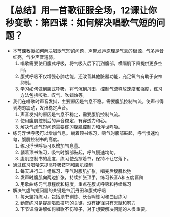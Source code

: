 # 【总结】用一首歌征服全场，12课让你秒变歌：第四课：如何解决唱歌气短的问题？

-   本节课教授如何解决唱歌气短的问题，声带发声原理是气息的根源，气多声音红亮，气少声音短弱。
    1.  唱歌需要使用腹式呼吸，将气吸入后下沉到腹部，横隔肌下降提供更多空间。
    2.  腹式呼吸不仅增强心肺功能，还改善其他脏器功能，充足氧气有助于安神抑制。
    3.  学习如何做到腹式呼吸，将气沉到丹田，控制气流释放速度和强度，练习方法包括咳嗽、叹气、吹蜡烛等。
-   我们在唱歌时声音发抖，主要原因是气息不稳。需要腹肌控制气流，使声带得到均匀震动，发出稳定声音。
    1.  声音发抖的原因是气息不稳定，需要腹肌控制气流。
    2.  使用腹肌控制后的声音稳定，有穿透力和心。
    3.  解决气虚气短问题需要练习腹肌控制力和浮世呼吸。
-   练习浮世呼吸可以增加气息。躺着顶书练习，吸气时腹部鼓起，呼气慢速均匀，腹肌控制书的高度。
    1.  练习浮世呼吸可以增加气息量。
    2.  躺着顶书练习，吸气时腹部鼓起，呼气慢速均匀。
    3.  腹肌控制书的高度，练习使劲撑着书，保持不让它落下。
-   通过练习唱哈来提高呼吸技巧和腹肌控制
    1.  每天进行二十组练习，呼气时腹肌扩张，唱完后腹肌松弛
    2.  发声时腹肌向两边扩张，持续扩张顶手，练习长音A和五度音阶
    3.  用歌曲练习气息程度和稳度，重点在腹式呼吸和持续练习
-   解决气虚气短问题的关键是气沉丹田和腹式呼吸
    1.  每天坚持练习，包括顶书训练、长音啊练习和曲目练习
    2.  勤奋练习是提高唱歌技巧的关键，没有捷径只有天赋和努力
    3.  下节课将讲解如何唱歌不伤嗓子，对于想要解决问题的人很重要。